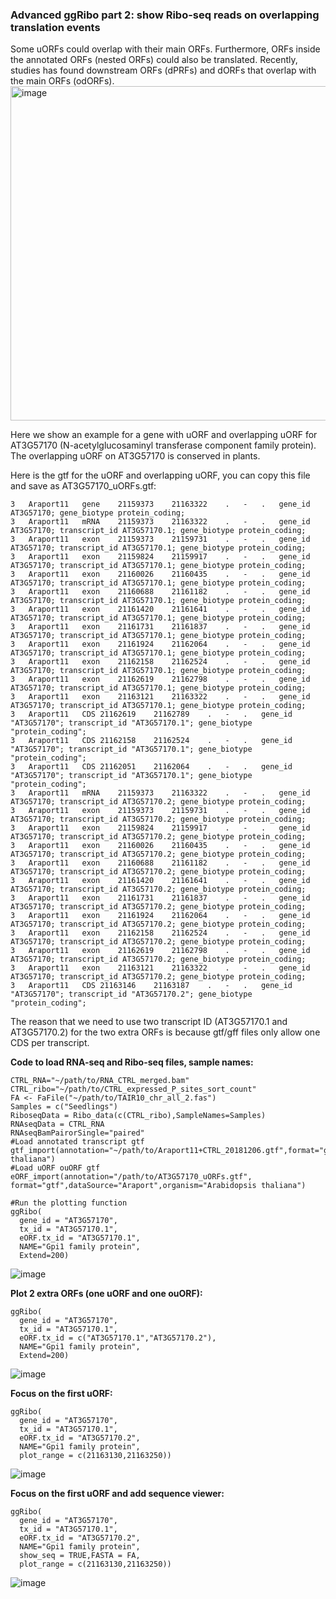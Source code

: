 ### Advanced ggRibo part 2: show Ribo-seq reads on overlapping translation events 

Some uORFs could overlap with their main ORFs. Furthermore, ORFs inside the annotated ORFs (nested ORFs) could also be translated. Recently, studies has found downstream ORFs (dPRFs) and dORFs that overlap with the main ORFs (odORFs).       
<img width="535" alt="image" src="https://github.com/user-attachments/assets/2b900fee-888a-40cc-803f-772898a3ed37">

Here we show an example for a gene with uORF and overlapping uORF for AT3G57170 (N-acetylglucosaminyl transferase component family protein). The overlapping uORF on AT3G57170 is conserved in plants.

Here is the gtf for the uORF and overlapping uORF, you can copy this file and save as AT3G57170_uORFs.gtf:  
```
3	Araport11	gene	21159373	21163322	.	-	.	gene_id AT3G57170; gene_biotype protein_coding;
3	Araport11	mRNA	21159373	21163322	.	-	.	gene_id AT3G57170; transcript_id AT3G57170.1; gene_biotype protein_coding;
3	Araport11	exon	21159373	21159731	.	-	.	gene_id AT3G57170; transcript_id AT3G57170.1; gene_biotype protein_coding;
3	Araport11	exon	21159824	21159917	.	-	.	gene_id AT3G57170; transcript_id AT3G57170.1; gene_biotype protein_coding;
3	Araport11	exon	21160026	21160435	.	-	.	gene_id AT3G57170; transcript_id AT3G57170.1; gene_biotype protein_coding;
3	Araport11	exon	21160688	21161182	.	-	.	gene_id AT3G57170; transcript_id AT3G57170.1; gene_biotype protein_coding;
3	Araport11	exon	21161420	21161641	.	-	.	gene_id AT3G57170; transcript_id AT3G57170.1; gene_biotype protein_coding;
3	Araport11	exon	21161731	21161837	.	-	.	gene_id AT3G57170; transcript_id AT3G57170.1; gene_biotype protein_coding;
3	Araport11	exon	21161924	21162064	.	-	.	gene_id AT3G57170; transcript_id AT3G57170.1; gene_biotype protein_coding;
3	Araport11	exon	21162158	21162524	.	-	.	gene_id AT3G57170; transcript_id AT3G57170.1; gene_biotype protein_coding;
3	Araport11	exon	21162619	21162798	.	-	.	gene_id AT3G57170; transcript_id AT3G57170.1; gene_biotype protein_coding;
3	Araport11	exon	21163121	21163322	.	-	.	gene_id AT3G57170; transcript_id AT3G57170.1; gene_biotype protein_coding;
3	Araport11	CDS	21162619	21162789	.	-	.	gene_id "AT3G57170"; transcript_id "AT3G57170.1"; gene_biotype "protein_coding";
3	Araport11	CDS	21162158	21162524	.	-	.	gene_id "AT3G57170"; transcript_id "AT3G57170.1"; gene_biotype "protein_coding";
3	Araport11	CDS	21162051	21162064	.	-	.	gene_id "AT3G57170"; transcript_id "AT3G57170.1"; gene_biotype "protein_coding";
3	Araport11	mRNA	21159373	21163322	.	-	.	gene_id AT3G57170; transcript_id AT3G57170.2; gene_biotype protein_coding;
3	Araport11	exon	21159373	21159731	.	-	.	gene_id AT3G57170; transcript_id AT3G57170.2; gene_biotype protein_coding;
3	Araport11	exon	21159824	21159917	.	-	.	gene_id AT3G57170; transcript_id AT3G57170.2; gene_biotype protein_coding;
3	Araport11	exon	21160026	21160435	.	-	.	gene_id AT3G57170; transcript_id AT3G57170.2; gene_biotype protein_coding;
3	Araport11	exon	21160688	21161182	.	-	.	gene_id AT3G57170; transcript_id AT3G57170.2; gene_biotype protein_coding;
3	Araport11	exon	21161420	21161641	.	-	.	gene_id AT3G57170; transcript_id AT3G57170.2; gene_biotype protein_coding;
3	Araport11	exon	21161731	21161837	.	-	.	gene_id AT3G57170; transcript_id AT3G57170.2; gene_biotype protein_coding;
3	Araport11	exon	21161924	21162064	.	-	.	gene_id AT3G57170; transcript_id AT3G57170.2; gene_biotype protein_coding;
3	Araport11	exon	21162158	21162524	.	-	.	gene_id AT3G57170; transcript_id AT3G57170.2; gene_biotype protein_coding;
3	Araport11	exon	21162619	21162798	.	-	.	gene_id AT3G57170; transcript_id AT3G57170.2; gene_biotype protein_coding;
3	Araport11	exon	21163121	21163322	.	-	.	gene_id AT3G57170; transcript_id AT3G57170.2; gene_biotype protein_coding;
3	Araport11	CDS	21163146	21163187	.	-	.	gene_id "AT3G57170"; transcript_id "AT3G57170.2"; gene_biotype "protein_coding";
```
The reason that we need to use two transcript ID (AT3G57170.1 and AT3G57170.2) for the two extra ORFs is because gtf/gff files only allow one CDS per transcript.  

**Code to load RNA-seq and Ribo-seq files, sample names:**  
```
CTRL_RNA="~/path/to/RNA_CTRL_merged.bam"
CTRL_ribo="~/path/to/CTRL_expressed_P_sites_sort_count"
FA <- FaFile("~/path/to/TAIR10_chr_all_2.fas")
Samples = c("Seedlings")
RiboseqData = Ribo_data(c(CTRL_ribo),SampleNames=Samples)
RNAseqData = CTRL_RNA
RNAseqBamPairorSingle="paired"
#Load annotated transcript gtf
gtf_import(annotation="~/path/to/Araport11+CTRL_20181206.gtf",format="gtf",dataSource="Araport",organism="Arabidopsis thaliana")
#Load uORF ouORF gtf
eORF_import(annotation="/path/to/AT3G57170_uORFs.gtf", format="gtf",dataSource="Araport",organism="Arabidopsis thaliana")

#Run the plotting function
ggRibo(
  gene_id = "AT3G57170",
  tx_id = "AT3G57170.1",
  eORF.tx_id = "AT3G57170.1",
  NAME="Gpi1 family protein",
  Extend=200)
```
![image](https://github.com/user-attachments/assets/78087fd8-b588-446a-9514-c650d4b49c82)

**Plot 2 extra ORFs (one uORF and one ouORF):**  
```
ggRibo(
  gene_id = "AT3G57170",
  tx_id = "AT3G57170.1",
  eORF.tx_id = c("AT3G57170.1","AT3G57170.2"),
  NAME="Gpi1 family protein",
  Extend=200)
```
![image](https://github.com/user-attachments/assets/7f07e921-b761-4900-92a3-5442fd700266)

**Focus on the first uORF:**  
```
ggRibo(
  gene_id = "AT3G57170",
  tx_id = "AT3G57170.1",
  eORF.tx_id = "AT3G57170.2",
  NAME="Gpi1 family protein",
  plot_range = c(21163130,21163250))
```
![image](https://github.com/user-attachments/assets/88d6dcb3-0089-43f4-ab19-db18d1949b78)

**Focus on the first uORF and add sequence viewer:**  
```
ggRibo(
  gene_id = "AT3G57170",
  tx_id = "AT3G57170.1",
  eORF.tx_id = "AT3G57170.2",
  NAME="Gpi1 family protein",
  show_seq = TRUE,FASTA = FA,
  plot_range = c(21163130,21163250))
```
![image](https://github.com/user-attachments/assets/959f8d9b-1824-4e98-b5fb-ee484263314b)
